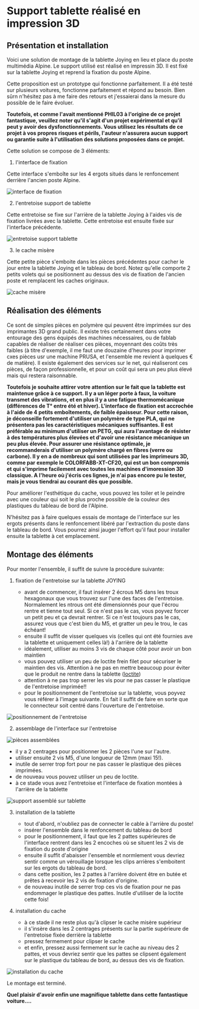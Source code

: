 
# Support tablette réalisé en impression 3D

## Présentation et installation

Voici une solution de montage de la tablette Joying en lieu et place du poste multimédia Alpine. Le support utilisé est réalisé en impressin 3D. Il est fixé sur la tablette Joying et reprend la fixation du poste Alpine.

Cette proposition est un prototype qui fonctionne parfaitement. Il a été testé sur plusieurs voitures, fonctionne parfaitement et répond au besoin. Bien sûrn n'hésitez pas à me faire des retours et j'essaierai dans la mesure du possible de le faire évoluer.

**Toutefois, et comme l'avait mentionné PHIL03 à l'origine de ce projet fantastique, veuillez noter qu'il s'agit d'un projet expérimental et qu'il peut y avoir des dysfonctionnements. Vous utilisez les résultats de ce projet à vos propres risques et périls, l'auteur n'assurera aucun support ou garantie suite à l'utilisation des solutions proposées dans ce projet.**

Cette solution se compose de 3 éléments:

1. l'interface de fixation

Cette interface s'emboîte sur les 4 ergots situés dans le renfoncement derrière l'ancien poste Alpine.

![interface de fixation](./images/interface_Alpine.png)

2. l'entretoise support de tablette

Cette entretoise se fixe sur l'arrière de la tablette Joying à l'aides vis de fixation livrées avec la tablette. Cette entretoise est ensuite fixée sur l'interface précédente.

![entretoise support tablette](./images/entretoise_support_tablette.png)

3. le cache misère

Cette petite pièce s'emboite dans les pièces précédentes pour cacher le jour entre la tablette Joying et le tableau de bord. Notez qu'elle comporte 2 petits volets qui se positionnent au dessus des vis de fixation de l'ancien poste et remplacent les caches originaux. 

![cache misère](./images/cache_sup%C3%A9rieur.png)

## Réalisation des éléments

Ce sont de simples pièces en polymère qui peuvent être imprimées sur des imprimantes 3D grand public. Il existe très certainement dans votre entourage des gens équipés des machines nécessaires, ou de fablab capables de réaliser de réaliser ces pièces, moyennant des coûts très faibles (à titre d'exemple, il me faut une douzaine d'heures pour imprimer cxes pièces usr une machine PRUSA, et l'ensemble me revient à quelques € de matière). Il existe également des services sur le net, qui réaliseront ces pièces, de façon professionnelle, et pour un coût qui sera un peu plus élevé mais qui restera raisonnable. 

**Toutefois je souhaite attirer votre attention sur le fait que la tablette est maintenue grâce à ce support. Il y a un léger porte à faux, la voiture transmet des vibrations, et en plus il y a une fatigue thermomécanique (différences de T° entre été et hiver). L'interface de fixation est accrochée à l'aide de 4 petits emboîtements, de faible épaisseur. Pour cette raison, je déconseille fortement d'utiliser un polymère de type PLA, qui ne présentera pas les caractéristiques mécaniques suffisantes. Il est préférable au minimum d'utiliser un PETG, qui aura l'avantage de résister à des températures plus élevées et d'avoir une résistance mécanique un peu plus élevée. Pour assurer une résistance optimale, je recommanderais d'utiliser un polymère chargé en fibres (verre ou carbone). Il y en a de nombreux qui sont utilisées par les imprimeurs 3D, comme par exemple le COLORFABB-XT-CF20, qui est un bon compromis et qui s'imprime facilement avec toutes les machines d'imoression 3D classique. A l'heure où j'écris ces lignes, je n'ai pas encore pu le tester, mais je vous tiendrai au courant dès que possible.**

Pour améliorer l'esthétique du cache, vous pouvez les toiler et le peindre avec une couleur qui soit le plus proche possible de la couleur des plastiques du tableau de bord de l'Alpine.

N'hésitez pas à faire quelques essais de montage de l'interface sur les ergots présents dans le renfoncement libéré par l'extraction du poste dans le tableau de bord. Vous pourrez ainsi jauger l'effort qu'il faut pour installer ensuite la tablette à cet emplacement.

## Montage des éléments

Pour monter l'ensemble, il suffit de suivre la procédure suivante:

1. fixation de l'entretoise sur la tablette JOYING

   - avant de commencer, il faut insérer 2 écrous M5 dans les troux hexagonaux que vous trouvez sur l'une des faces de l'entretoise. Normalement les ntrous ont été dimensionnés pour que l'écrou rentre et tienne tout seul. Si ce n'est pas le cas, vous poyvez forcer un petit peu et ça devrait rentrer. Si ce n'est toujours pas le cas, assurez vous que c'est bien du M5, et gratter un peu le trou, le cas échéant!
   - ensuite il suffit de visser quelques vis (celles qui ont été fournies ave la tablette et uniquement celles là!) à l'arrière de la tablette
   - idéalement, utiliser au moins 3 vis de chaque côté pour avoir un bon maintien
   - vous pouvez utiliser un peu de loctite frein filet pour sécuriser le maintien des vis. Attention à ne pas en mettre beaucoup pour éviter que le produit ne rentre dans la tablette ([loctite](https://www.amazon.fr/Loctite-1831701-Roulements-1370535-dAssemblage/dp/B00D1KV23U/ref=sr_1_6?keywords=frein+filet&qid=1675718791&sr=8-6))
   - attention à ne pas trop serrer les vis pour ne pas casser le plastique de l'entretoise imprimée!!
   - pour le positionnement de l'entretoise sur la tablette, vous poyvez vous référer à l'image suivante. En fait il suffit de faire en sorte que le connecteur soit centré dans l'ouverture de l'entretoise.

![positionnement de l'entretoise](./images/positionnement_entretoise.jpg)

2. assemblage de l'interface sur l'entretoise

![pièces assemblées](./images/entretoise_et_interface_assembles.png)

   - il y a 2 centrages pour positionner les 2 pièces l'une sur l'autre.
   - utiliser ensuite 2 vis M5, d'une longueur de 12mm (maxi 15!).
   - inutile de serrer trop fort pour ne pas casser le plastique des pièces imprimées.
   - de nouveau vous pouvez utiliser un peu de loctite.
   - à ce stade vous avez l'entretoise et l'interface de fixation montées à l'arrière de la tablette

![support assemblé sur tablette](./images/support_assemble.jpg)

3. installation de la tablette

   - tout d'abord, n'oubliez pas de connecter le cable à l'arrière du poste!
   - insérer l'ensemble dans le renfoncement du tableau de bord
   - pour le positionnement, il faut que les 2 pattes supérieures de l'interface rentrent dans les 2 encoches où se situent les 2 vis de fixation du poste d'origine
   - ensuite il suffit d'abaisser l'ensemble et normlement vous devriez sentir comme un vérouillage lorsque les clips arrières s'emboitent sur les ergots du tableau de bord.
   - dans cette position, les 2 pattes à l'arrière doivent être en butée et prêtes à recevoir les 2 vis de fixation d'origine.
   - de nouveau inutile de serrer trop ces vis de fixation pour ne pas endommager le plastique des pattes. Inutile d'utiliser de la loctite cette fois!

4. installation du cache

   - à ce stade il ne reste plus qu'à clipser le cache misère supérieur
   - il s'insère dans les 2 centrages présents sur la partie supérieure de l'entretoise fixée derrière la tablette
   - pressez fermement pour clipser le cache
   - et enfin, pressez aussi fermement sur le cache au niveau des 2 pattes, et vous devriez sentir que les pattes se clipsent également sur le plastique du tableau de bord, au dessus des vis de fixation.   

![installation du cache](./images/positionnement_du_cache.png)


Le montage est terminé.

**Quel plaisir d'avoir enfin une magnifique tablette dans cette fantastique voiture....**



